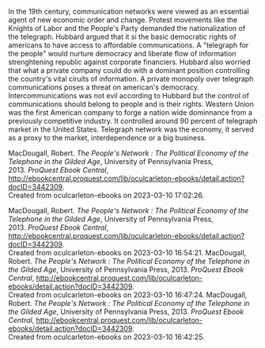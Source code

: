 In the 19th century, communication networks were viewed as an essential agent of new economic order and change. Protest movements like the Knights of Labor and the People's Party demanded the nationalization of the telegraph. Hubbard argued that it si the basic democratic rights of americans to have access to affordable communications. A "telegraph for the people" would nurture democracy and liberate flow of information strenghtening republic against corporate financiers. Hubbard also worried that what a private company could do with a dominant position controlling the country's vital ciruits of information. A private monopoly over telegraph communications poses a threat on american's democracy. Intercommunications was not evil according to Hubbard but the control of communications should belong to people and is their rights. Western Union was the first American company to forge a nation wide dominnance from a previously competitive industry. It controlled around 90 percent of telegraph market in the United States. Telegraph network was the economy, it served as a proxy to the market, interdependence or a big business. 

  
MacDougall, Robert. _The People's Network : The Political Economy of the Telephone in the Gilded Age_, University of Pennsylvania Press, 2013. _ProQuest Ebook Central_, http://ebookcentral.proquest.com/lib/oculcarleton-ebooks/detail.action?docID=3442309.  
Created from oculcarleton-ebooks on 2023-03-10 17:02:26.

MacDougall, Robert. _The People's Network : The Political Economy of the Telephone in the Gilded Age_, University of Pennsylvania Press, 2013. _ProQuest Ebook Central_, http://ebookcentral.proquest.com/lib/oculcarleton-ebooks/detail.action?docID=3442309.  
Created from oculcarleton-ebooks on 2023-03-10 16:54:21.
MacDougall, Robert. _The People's Network : The Political Economy of the Telephone in the Gilded Age_, University of Pennsylvania Press, 2013. _ProQuest Ebook Central_, http://ebookcentral.proquest.com/lib/oculcarleton-ebooks/detail.action?docID=3442309.  
Created from oculcarleton-ebooks on 2023-03-10 16:47:24.
MacDougall, Robert. _The People's Network : The Political Economy of the Telephone in the Gilded Age_, University of Pennsylvania Press, 2013. _ProQuest Ebook Central_, http://ebookcentral.proquest.com/lib/oculcarleton-ebooks/detail.action?docID=3442309.  
Created from oculcarleton-ebooks on 2023-03-10 16:42:25.